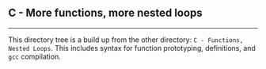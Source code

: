 ## C - More functions, more nested loops

---
This directory tree is a build up from the other directory: ```C - Functions, Nested Loops```.
This includes syntax for function prototyping, definitions, and ```gcc``` compilation.
